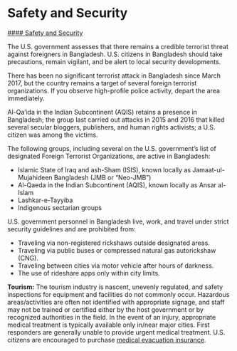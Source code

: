 # Safety and Security

[#### Safety and Security](javascript:void(0); "Safety and Security")

The U.S. government assesses that there remains a credible terrorist threat against foreigners in Bangladesh. U.S. citizens in Bangladesh should take precautions, remain vigilant, and be alert to local security developments.

There has been no significant terrorist attack in Bangladesh since March 2017, but the country remains a target of several foreign terrorist organizations. If you observe high-profile police activity, depart the area immediately.

Al-Qa’ida in the Indian Subcontinent (AQIS) retains a presence in Bangladesh; the group last carried out attacks in 2015 and 2016 that killed several secular bloggers, publishers, and human rights activists; a U.S. citizen was among the victims.

The following groups, including several on the U.S. government’s list of designated Foreign Terrorist Organizations, are active in Bangladesh:

* Islamic State of Iraq and ash-Sham (ISIS), known locally as Jamaat-ul-Mujahideen Bangladesh (JMB or “Neo-JMB”)
* Al-Qaeda in the Indian Subcontinent (AQIS), known locally as Ansar al-Islam
* Lashkar-e-Tayyiba
* Indigenous sectarian groups

U.S. government personnel in Bangladesh live, work, and travel under strict security guidelines and are prohibited from:

* Traveling via non-registered rickshaws outside designated areas.
* Traveling via public buses or compressed natural gas autorickshaw (CNG).
* Traveling between cities via motor vehicle after hours of darkness.
* The use of rideshare apps only within city limits.

**Tourism:** The tourism industry is nascent, unevenly regulated, and safety inspections for equipment and facilities do not commonly occur. Hazardous areas/activities are often not identified with appropriate signage, and staff may not be trained or certified either by the host government or by recognized authorities in the field. In the event of an injury, appropriate medical treatment is typically available only in/near major cities. First responders are generally unable to provide urgent medical treatment. U.S. citizens are encouraged to purchase [medical evacuation insurance](https://travel.state.gov/content/travel/en/international-travel/before-you-go/your-health-abroad/Insurance_Coverage_Overseas.html).